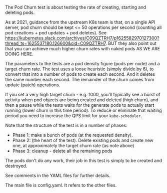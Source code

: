 The Pod Churn test is about testing the rate of creating, starting and deleting pods.

As at 2021, guidance from the upstream K8s team is that, on a single API server, pod churn should be kept 
<= 50 operations per second (counting all pod creations + pod updates + pod deletes).
See https://kubernetes.slack.com/archives/C09QZTRH7/p1625582970127300?thread_ts=1625537180.126600&cid=C09QZTRH7.  BUT they also point out that you can achieve much higher churn rates with naked pods
AS WE ARE DOING HERE.

The parameters to the tests are a pod density figure (pods per node) and a target churn rate.  The test uses a loose heuristic 
(simply divide by 6), to convert that into a number of pods to create each second.  And it deletes the same number each second.
The remainder of the churn comes from update (patch) operations.

If you set a very high target churn - e.g. 1000, you'll typically see 
a burst of activity when pod objects are being created and deleted (high churn), and then a pause while the tests waits for the 
generate pods to actually start running (lower churn in this time period). To reduce or eliminate that waiting period
you need to increase the QPS limit for your `kube-scheduler`.

Note that the structure of the test is in a number of phases:

* Phase 1: make a bunch of pods (at the requested density). 
* Phase 2: (the heart of the test).  Delete existing pods and create new one, at approximately the target churn rate (as note above)
* Phase 3: cleanup - delete all the remaining pods

The pods don't do any work, their job in this test is simply to be created and destroyed.

See comments in the YAML files for further details.

The main file is config.yaml.  It refers to the other files.

